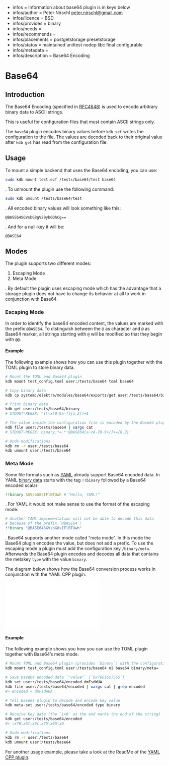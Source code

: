 - infos = Information about base64 plugin is in keys below
- infos/author = Peter Nirschl <peter.nirschl@gmail.com>
- infos/licence = BSD
- infos/provides = binary
- infos/needs =
- infos/recommends =
- infos/placements = postgetstorage presetstorage
- infos/status = maintained unittest nodep libc final configurable
- infos/metadata =
- infos/description = Base64 Encoding

# Base64

## Introduction

The Base64 Encoding (specified in [RFC4648](https://www.ietf.org/rfc/rfc4648.txt)) is used to encode arbitrary binary data to ASCII strings.

This is useful for configuration files that must contain ASCII strings only.

The `base64` plugin encodes binary values before `kdb set` writes the configuration to the file.
The values are decoded back to their original value after `kdb get` has read from the configuration file.

## Usage

To mount a simple backend that uses the Base64 encoding, you can use:

```sh
sudo kdb mount test.ecf /tests/base64/test base64
```

. To unmount the plugin use the following command:

```sh
sudo kdb umount /tests/base64/test
```

. All encoded binary values will look something like this:

```
@BASE64SGVsbG8gV29ybGQhCg==
```

. And for a null-key it will be:

```
@BASE64
```

## Modes

The plugin supports two different modes:

1. Escaping Mode
2. Meta Mode

. By default the plugin uses escaping mode which has the advantage that a storage plugin does not have to change its behavior at all to work in conjunction with Base64.

### Escaping Mode

In order to identify the base64 encoded content, the values are marked with the prefix `@BASE64`. To distinguish between the `@` as character and `@` as Base64 marker, all strings starting with `@` will be modified so that they begin with `@@`.

#### Example

The following example shows how you can use this plugin together with the TOML plugin to store binary data.

```sh
# Mount the TOML and Base64 plugin
kdb mount test_config.toml user:/tests/base64 toml base64

# Copy binary data
kdb cp system:/elektra/modules/base64/exports/get user:/tests/base64/binary

# Print binary data
kdb get user:/tests/base64/binary
# STDOUT-REGEX: ^(\\x[0-9a-f]{1,2})+$

# The value inside the configuration file is encoded by the Base64 plugin
kdb file user:/tests/base64 | xargs cat
# STDOUT-REGEX: binary.*=.*'@BASE64[a-zA-Z0-9+/]+={0,2}'

# Undo modifications
kdb rm -r user:/tests/base64
kdb umount user:/tests/base64
```

### Meta Mode

Some file formats such as [YAML](http://yaml.org) already support Base64 encoded data. In YAML [binary data](http://yaml.org/type/binary.html) starts with the tag `!!binary` followed by a Base64 encoded scalar:

```yaml
!!binary SGVsbG8sIFlBTUwh # “Hello, YAML!”
```

. For YAML it would not make sense to use the format of the escaping mode:

```yaml
# Another YAML implementation will not be able to decode this data
# because of the prefix `@BASE64`!
!!binary "@BASE64SGVsbG8sIFlBTUwh"
```

. Base64 supports another mode called “meta mode”. In this mode the Base64 plugin encodes the value, but does not add a prefix. To use the escaping mode a plugin must add the configuration key `/binary/meta`. Afterwards the Base64 plugin encodes and decodes all data that contains the metakey `type` with the value `binary`.

The diagram below shows how the Base64 conversion process works in conjunction with the YAML CPP plugin.

![Tree](./Base64.pdf)

#### Example

The following example shows you how you can use the TOML plugin together with Base64’s meta mode.

```sh
# Mount TOML and Base64 plugin (provides `binary`) with the configuration key `binary/meta`
kdb mount test_config.toml user:/tests/base64 ni base64 binary/meta=

# Save base64 encoded data `"value"` (`0x76616c7565`)
kdb set user:/tests/base64/encoded dmFsdWUA
kdb file user:/tests/base64/encoded | xargs cat | grep encoded
#> encoded = dmFsdWUA

# Tell Base64 plugin to decode and encode key value
kdb meta-set user:/tests/base64/encoded type binary

# Receive key data (the `\x0` at the end marks the end of the string)
kdb get user:/tests/base64/encoded
#> \x76\x61\x6c\x75\x65\x0

# Undo modifications
kdb rm -r user:/tests/base64
kdb umount user:/tests/base64
```

For another usage example, please take a look at the ReadMe of the [YAML CPP plugin](../yamlcpp).

